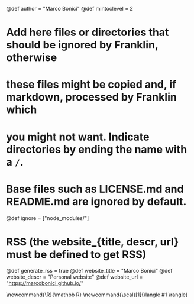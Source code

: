 <!--
Add here global page variables to use throughout your website.
-->
@def author = "Marco Bonici"
@def mintoclevel = 2

# Add here files or directories that should be ignored by Franklin, otherwise
# these files might be copied and, if markdown, processed by Franklin which
# you might not want. Indicate directories by ending the name with a `/`.
# Base files such as LICENSE.md and README.md are ignored by default.
@def ignore = ["node_modules/"]

# RSS (the website_{title, descr, url} must be defined to get RSS)
@def generate_rss = true
@def website_title = "Marco Bonici"
@def website_descr = "Personal website"
@def website_url   = "https://marcobonici.github.io/"

<!--
Add here global latex commands to use throughout your pages.
-->
\newcommand{\R}{\mathbb R}
\newcommand{\scal}[1]{\langle #1 \rangle}
